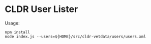 CLDR User Lister
===

Usage:

```
npm install
node index.js --users=${HOME}/src/cldr-vetdata/users/users.xml
```


